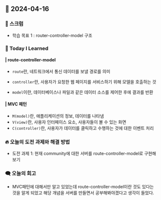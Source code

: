 ## 📆 2024-04-16

### 🔔 스크럼

- 학습 목표 1 : router-controller-model 구조
  <br/>

### 🚀 Today I Learned

#### | route-controller-model

- `route`란, 네트워크에서 통신 데이터를 보낼 경로를 의미

- `controller`란, 사용자가 요청한 웹 페이지를 서비스하기 위해 모델을 호출하는 것
- `model`이란, 데이터베이스나 파일과 같은 데이터 소스를 제어한 후에 결과를 반환

#### | MVC 패턴

- `M(model)`란, 애플리케이션의 정보, 데이터를 나타냄
- `V(view)`란, 사용자 인터페이스 요소, 사용자들이 볼 수 있는 화면
- `C(controller)`란, 사용자가 데이터를 클릭하고 수행하는 것에 대한 이벤트 처리

### 🔥 오늘의 도전 과제와 해결 방법

- 도전 과제 1: 현재 community에 대한 서버를 route-controller-model로 구현해보기

### 🗨️ 오늘의 회고

<!--
- 오늘의 학습 경험에 대한 자유로운 생각이나 느낀 점을 기록합니다.
- 성공적인 점, 개선해야 할 점, 새롭게 시도하고 싶은 방법 등을 포함할 수 있습니다.-->

- MVC패턴에 대해서만 알고 있었는데 route-controller-model이란 것도 있다는 것을 알게 되었고 해당 개념을 서버를 만들면서 공부해봐야겠다고 생각이 들었다.

<!--
### 📰 참고 자료 및 링크

- <a href="https://www.notion.so/goorm/2-2150f0a41b80474c9376cbfcecc096be">erica 한 줄 정리</a>
-->
